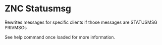 # ZNC Statusmsg

Rewrites messages for specific clients if those messages are STATUSMSG PRIVMSGs

See help command once loaded for more information.
